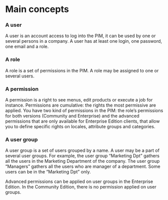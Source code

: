 # Main concepts

### A user

A user is an account access to log into the PIM, it can be used by one or several persons in a company. A user has at least one login, one password, one email and a role.

### A role

A role is a set of permissions in the PIM. A role may be assigned to one or several users.

### A permission

A permission is a right to see menus, edit products or execute a job for instance. Permissions are cumulative: the rights the most permissive are applied.
You have two kind of permissions in the PIM: the role’s permissions for both versions (Community and Enterprise) and the advanced permissions that are only available for Enterprise Edition clients, that allow you to define specific rights on locales, attribute groups and categories.

### A user group

A user group is a set of users grouped by a name. A user may be a part of several user groups. For example, the user group “Marketing Dpt” gathers all the users in the Marketing Department of the company. The user group “Managers” gathers all the users who are manager of a department. Some users can be in the “Marketing Dpt” only.

Advanced permissions can be applied on user groups in the Enterprise Edition. In the Community Edition, there is no permission applied on user groups.
